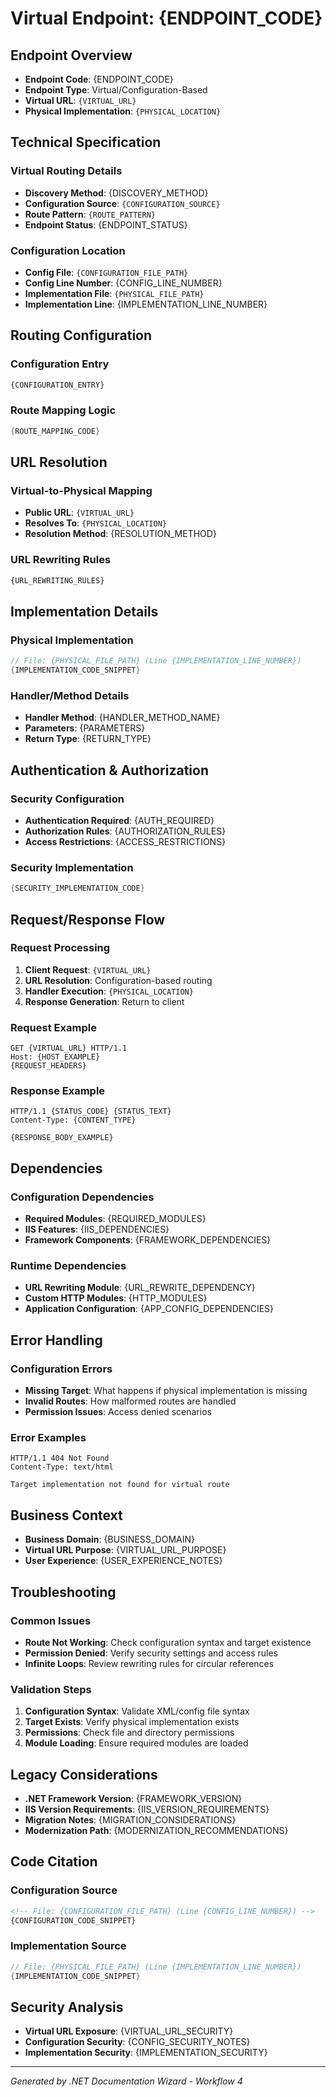 # Virtual Endpoint: {ENDPOINT_CODE}

## Endpoint Overview
- **Endpoint Code**: {ENDPOINT_CODE}
- **Endpoint Type**: Virtual/Configuration-Based
- **Virtual URL**: `{VIRTUAL_URL}`
- **Physical Implementation**: `{PHYSICAL_LOCATION}`

## Technical Specification

### Virtual Routing Details
- **Discovery Method**: {DISCOVERY_METHOD}
- **Configuration Source**: `{CONFIGURATION_SOURCE}`
- **Route Pattern**: `{ROUTE_PATTERN}`
- **Endpoint Status**: {ENDPOINT_STATUS}

### Configuration Location
- **Config File**: `{CONFIGURATION_FILE_PATH}`
- **Config Line Number**: {CONFIG_LINE_NUMBER}
- **Implementation File**: `{PHYSICAL_FILE_PATH}`
- **Implementation Line**: {IMPLEMENTATION_LINE_NUMBER}

## Routing Configuration

### Configuration Entry
```xml
{CONFIGURATION_ENTRY}
```

### Route Mapping Logic
```csharp
{ROUTE_MAPPING_CODE}
```

## URL Resolution

### Virtual-to-Physical Mapping
- **Public URL**: `{VIRTUAL_URL}`
- **Resolves To**: `{PHYSICAL_LOCATION}`
- **Resolution Method**: {RESOLUTION_METHOD}

### URL Rewriting Rules
```xml
{URL_REWRITING_RULES}
```

## Implementation Details

### Physical Implementation
```csharp
// File: {PHYSICAL_FILE_PATH} (Line {IMPLEMENTATION_LINE_NUMBER})
{IMPLEMENTATION_CODE_SNIPPET}
```

### Handler/Method Details
- **Handler Method**: {HANDLER_METHOD_NAME}
- **Parameters**: {PARAMETERS}
- **Return Type**: {RETURN_TYPE}

## Authentication & Authorization

### Security Configuration
- **Authentication Required**: {AUTH_REQUIRED}
- **Authorization Rules**: {AUTHORIZATION_RULES}
- **Access Restrictions**: {ACCESS_RESTRICTIONS}

### Security Implementation
```csharp
{SECURITY_IMPLEMENTATION_CODE}
```

## Request/Response Flow

### Request Processing
1. **Client Request**: `{VIRTUAL_URL}`
2. **URL Resolution**: Configuration-based routing
3. **Handler Execution**: `{PHYSICAL_LOCATION}`
4. **Response Generation**: Return to client

### Request Example
```http
GET {VIRTUAL_URL} HTTP/1.1
Host: {HOST_EXAMPLE}
{REQUEST_HEADERS}
```

### Response Example
```http
HTTP/1.1 {STATUS_CODE} {STATUS_TEXT}
Content-Type: {CONTENT_TYPE}

{RESPONSE_BODY_EXAMPLE}
```

## Dependencies

### Configuration Dependencies
- **Required Modules**: {REQUIRED_MODULES}
- **IIS Features**: {IIS_DEPENDENCIES}
- **Framework Components**: {FRAMEWORK_DEPENDENCIES}

### Runtime Dependencies
- **URL Rewriting Module**: {URL_REWRITE_DEPENDENCY}
- **Custom HTTP Modules**: {HTTP_MODULES}
- **Application Configuration**: {APP_CONFIG_DEPENDENCIES}

## Error Handling

### Configuration Errors
- **Missing Target**: What happens if physical implementation is missing
- **Invalid Routes**: How malformed routes are handled
- **Permission Issues**: Access denied scenarios

### Error Examples
```http
HTTP/1.1 404 Not Found
Content-Type: text/html

Target implementation not found for virtual route
```

## Business Context
- **Business Domain**: {BUSINESS_DOMAIN}
- **Virtual URL Purpose**: {VIRTUAL_URL_PURPOSE}
- **User Experience**: {USER_EXPERIENCE_NOTES}

## Troubleshooting

### Common Issues
- **Route Not Working**: Check configuration syntax and target existence
- **Permission Denied**: Verify security settings and access rules
- **Infinite Loops**: Review rewriting rules for circular references

### Validation Steps
1. **Configuration Syntax**: Validate XML/config file syntax
2. **Target Exists**: Verify physical implementation exists
3. **Permissions**: Check file and directory permissions
4. **Module Loading**: Ensure required modules are loaded

## Legacy Considerations
- **.NET Framework Version**: {FRAMEWORK_VERSION}
- **IIS Version Requirements**: {IIS_VERSION_REQUIREMENTS}
- **Migration Notes**: {MIGRATION_CONSIDERATIONS}
- **Modernization Path**: {MODERNIZATION_RECOMMENDATIONS}

## Code Citation

### Configuration Source
```xml
<!-- File: {CONFIGURATION_FILE_PATH} (Line {CONFIG_LINE_NUMBER}) -->
{CONFIGURATION_CODE_SNIPPET}
```

### Implementation Source
```csharp
// File: {PHYSICAL_FILE_PATH} (Line {IMPLEMENTATION_LINE_NUMBER})
{IMPLEMENTATION_CODE_SNIPPET}
```

## Security Analysis
- **Virtual URL Exposure**: {VIRTUAL_URL_SECURITY}
- **Configuration Security**: {CONFIG_SECURITY_NOTES}
- **Implementation Security**: {IMPLEMENTATION_SECURITY}

---
*Generated by .NET Documentation Wizard - Workflow 4*